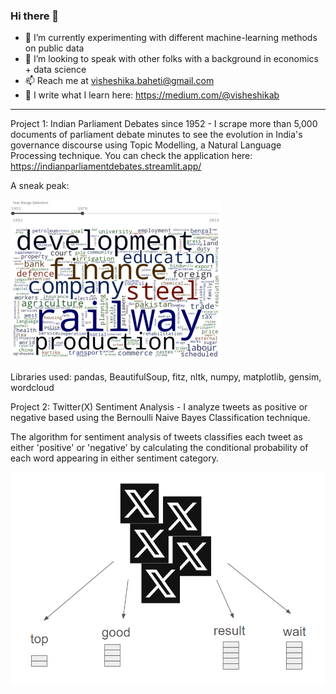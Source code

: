 ### Hi there 👋

- 🔭 I’m currently experimenting with different machine-learning methods on public data 
- 👯 I’m looking to speak with other folks with a background in economics + data science
- 📫 Reach me at visheshika.baheti@gmail.com
- 🌱 I write what I learn here: https://medium.com/@visheshikab

- ---------------------------------------------------------------------------------------
Project 1: Indian Parliament Debates since 1952 - I scrape more than 5,000 documents of parliament debate minutes to see the evolution in India's governance discourse using Topic Modelling, a Natural Language Processing technique. You can check the application here: https://indianparliamentdebates.streamlit.app/

A sneak peak:

![A sneak peak](final_gif1_small.gif)

Libraries used: pandas, BeautifulSoup, fitz, nltk, numpy, matplotlib, gensim, wordcloud 

Project 2: Twitter(X) Sentiment Analysis - I analyze tweets as positive or negative based using the Bernoulli Naive Bayes Classification technique. 

The algorithm for sentiment analysis of tweets classifies each tweet as either 'positive' or 'negative' by calculating the conditional probability of each word appearing in either sentiment category.

![Broad idea](screenshot.png)
